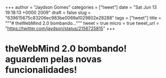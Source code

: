 
+++
author = "Jaydson Gomes"
categories = ["tweet"]
date = "Sat Jun 13 19:18:13 +0000 2009"
draft = false
slug = "639615675c83206ec983be0069a1029802e28288"
tags = ["tweet"]
title = """# theWebMind 2.0 bombando..."""
tweet = true
micro = true
tweet_url = "https://twitter.com/jaydson/status/2156725815"
+++
# theWebMind 2.0 bombando! aguardem pelas novas funcionalidades!
